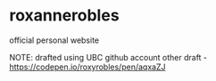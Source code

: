 # roxannerobles
official personal website 




NOTE: drafted using UBC github account 
other draft - https://codepen.io/roxyrobles/pen/aqxaZJ
